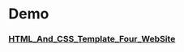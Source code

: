 # Demo 

### [HTML_And_CSS_Template_Four_WebSite](https://vfggf95565.github.io/HTML_And_CSS_Template_Four/)
